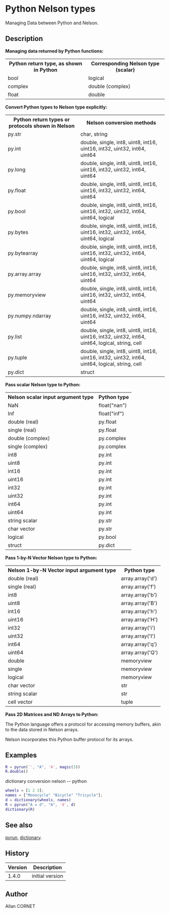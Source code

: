 # Python Nelson types

Managing Data between Python and Nelson.

## Description

  <p>
    <b>Managing data returned by Python functions:</b>
  </p>
  <table style="width:100%">
    <tr>
      <th>Python return type, as shown in Python</th>
      <th>Corresponding Nelson type (scalar)</th>
    </tr>
    <tr>
      <td>bool</td>
      <td>logical</td>
    </tr>
    <tr>
      <td>complex</td>
      <td>double (complex)</td>
    </tr>
    <tr>
      <td>float</td>
      <td>double</td>
    </tr>
  </table>
  <p/>
  <p>
    <b>Convert Python types to Nelson type explicitly:</b>
  </p>
  <p/>
  <table style="width:100%">
    <tr>
      <th>Python return types or protocols shown in Nelson</th>
      <th>Nelson conversion methods</th>
    </tr>
    <tr>
      <td>py.str</td>
      <td>char, string</td>
    </tr>
    <tr>
      <td>py.int</td>
      <td>double, single, int8, uint8, int16, uint16, int32, uint32, int64, uint64</td>
    </tr>
    <tr>
      <td>py.long</td>
      <td>double, single, int8, uint8, int16, uint16, int32, uint32, int64, uint64</td>
    </tr>
    <tr>
      <td>py.float</td>
      <td>double, single, int8, uint8, int16, uint16, int32, uint32, int64, uint64</td>
    </tr>
    <tr>
      <td>py.bool</td>
      <td>double, single, int8, uint8, int16, uint16, int32, uint32, int64, uint64, logical</td>
    </tr>
    <tr>
      <td>py.bytes</td>
      <td>double, single, int8, uint8, int16, uint16, int32, uint32, int64, uint64, logical</td>
    </tr>
    <tr>
      <td>py.bytearray</td>
      <td>double, single, int8, uint8, int16, uint16, int32, uint32, int64, uint64, logical</td>
    </tr>
    <tr>
      <td>py.array.array</td>
      <td>double, single, int8, uint8, int16, uint16, int32, uint32, int64, uint64</td>
    </tr>
    <tr>
      <td>py.memoryview</td>
      <td>double, single, int8, uint8, int16, uint16, int32, uint32, int64, uint64</td>
    </tr>
    <tr>
      <td>py.numpy.ndarray</td>
      <td>double, single, int8, uint8, int16, uint16, int32, uint32, int64, uint64</td>
    </tr>
    <tr>
      <td>py.list</td>
      <td>double, single, int8, uint8, int16, uint16, int32, uint32, int64, uint64, logical, string, cell</td>
    </tr>
    <tr>
      <td>py.tuple</td>
      <td>double, single, int8, uint8, int16, uint16, int32, uint32, int64, uint64, logical, string, cell</td>
    </tr>
    <tr>
      <td>py.dict</td>
      <td>struct</td>
    </tr>
  </table>
  <p/>
  <p>
    <b>Pass scalar Nelson type to Python:</b>
  </p>
  <p/>
  <table style="width:100%">
    <tr>
      <th>Nelson scalar input argument type</th>
      <th>Python type</th>
    </tr>
    <tr>
      <td>NaN</td>
      <td>float("nan")</td>
    </tr>
    <tr>
      <td>Inf</td>
      <td>float("inf")</td>
    </tr>
    <tr>
      <td>double (real)</td>
      <td>py.float</td>
    </tr>
    <tr>
      <td>single (real)</td>
      <td>py.float</td>
    </tr>
    <tr>
      <td>double (complex)</td>
      <td>py.complex</td>
    </tr>
    <tr>
      <td>single (complex)</td>
      <td>py.complex</td>
    </tr>
    <tr>
      <td>int8</td>
      <td>py.int</td>
    </tr>
    <tr>
      <td>uint8</td>
      <td>py.int</td>
    </tr>
    <tr>
      <td>int16</td>
      <td>py.int</td>
    </tr>
    <tr>
      <td>uint16</td>
      <td>py.int</td>
    </tr>
    <tr>
      <td>int32</td>
      <td>py.int</td>
    </tr>
    <tr>
      <td>uint32</td>
      <td>py.int</td>
    </tr>
    <tr>
      <td>int64</td>
      <td>py.int</td>
    </tr>
    <tr>
      <td>uint64</td>
      <td>py.int</td>
    </tr>
    <tr>
      <td>string scalar</td>
      <td>py.str</td>
    </tr>
    <tr>
      <td>char vector</td>
      <td>py.str</td>
    </tr>
    <tr>
      <td>logical</td>
      <td>py.bool</td>
    </tr>
    <tr>
      <td>struct</td>
      <td>py.dict</td>
    </tr>
  </table>
  <p/>
  <p>
    <b>Pass 1-by-N Vector Nelson type to Python:</b>
  </p>
  <p/>
  <table style="width:100%">
    <tr>
      <th>Nelson 1-by-N Vector input argument type</th>
      <th>Python type</th>
    </tr>
    <tr>
      <td>double (real)</td>
      <td>array.array('d')</td>
    </tr>
    <tr>
      <td>single (real)</td>
      <td>array.array('f')</td>
    </tr>
    <tr>
      <td>int8</td>
      <td>array.array('b')</td>
    </tr>
    <tr>
      <td>uint8</td>
      <td>array.array('B')</td>
    </tr>
    <tr>
      <td>int16</td>
      <td>array.array('h')</td>
    </tr>
    <tr>
      <td>uint16</td>
      <td>array.array('H')</td>
    </tr>
    <tr>
      <td>int32</td>
      <td>array.array('i')</td>
    </tr>
    <tr>
      <td>uint32</td>
      <td>array.array('I')</td>
    </tr>
    <tr>
      <td>int64</td>
      <td>array.array('q')</td>
    </tr>
    <tr>
      <td>uint64</td>
      <td>array.array('Q')</td>
    </tr>
    <tr>
      <td>double</td>
      <td>memoryview</td>
    </tr>
    <tr>
      <td>single</td>
      <td>memoryview</td>
    </tr>
    <tr>
      <td>logical</td>
      <td>memoryview</td>
    </tr>
    <tr>
      <td>char vector</td>
      <td>str</td>
    </tr>
    <tr>
      <td>string scalar</td>
      <td>str</td>
    </tr>
    <tr>
      <td>cell vector</td>
      <td>tuple</td>
    </tr>
  </table>
  <p/>
  <p>
    <b>Pass 2D Matrices and ND Arrays to Python:</b>
  </p>
  <p>The Python language offers a protocol for accessing memory buffers, akin to the data stored in Nelson arrays.</p>
  <p>Nelson incorporates this Python buffer protocol for its arrays.</p>

## Examples

```matlab
R = pyrun('', "A", 'A', magic(3))
R.double()
```

dictionary conversion nelson -- python

```matlab
wheels = [1 2 3];
names = ["Monocycle" "Bicycle" "Tricycle"];
d = dictionary(wheels, names)
R = pyrun("A = d", "A", 'd', d)
dictionary(R)
```

## See also

[pyrun](pyrun.md), [dictionary](../dictionary/dictionary.md).

## History

| Version | Description     |
| ------- | --------------- |
| 1.4.0   | initial version |

## Author

Allan CORNET
